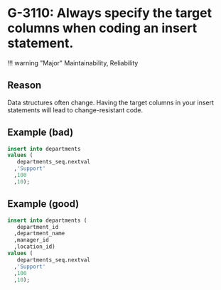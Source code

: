 # G-3110: Always specify the target columns when coding an insert statement.

!!! warning "Major"
    Maintainability, Reliability

## Reason

Data structures often change. Having the target columns in your insert statements will lead to change-resistant code.

## Example (bad)

``` sql
insert into departments
values (
   departments_seq.nextval
  ,'Support'
  ,100
  ,10);
```

## Example (good)

``` sql
insert into departments (
   department_id
  ,department_name
  ,manager_id
  ,location_id)
values (
   departments_seq.nextval
  ,'Support'
  ,100
  ,10);
```